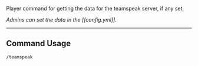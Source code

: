 Player command for getting the data for the teamspeak server, if any set.

_Admins can set the data in the [[config.yml]]._

---
## Command Usage
`/teamspeak`